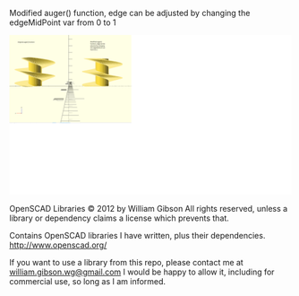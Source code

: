 
Modified auger() function, edge can be adjusted by changing the edgeMidPoint var from 0 to 1


![screenshot](https://raw.githubusercontent.com/vijirams/OpenSCAD-Libs-by-William-Gibson/master/screenshot.png)



OpenSCAD Libraries
© 2012 by William Gibson
All rights reserved, unless a library or dependency claims a license which prevents that.


Contains OpenSCAD libraries I have written, plus their dependencies.
http://www.openscad.org/

If you want to use a library from this repo, please contact me at william.gibson.wg@gmail.com
I would be happy to allow it, including for commercial use, so long as I am informed.


